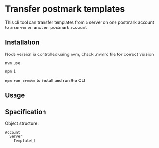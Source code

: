 # Transfer postmark templates

This cli tool can transfer templates from a server on one postmark account to a server on another postmark account

## Installation

Node version is controlled using nvm, check .nvmrc file for correct version

`nvm use`

`npm i`

`npm run create` to install and run the CLI

## Usage

## Specification

Object structure:

```mock
Account
  Server
    Template[]
